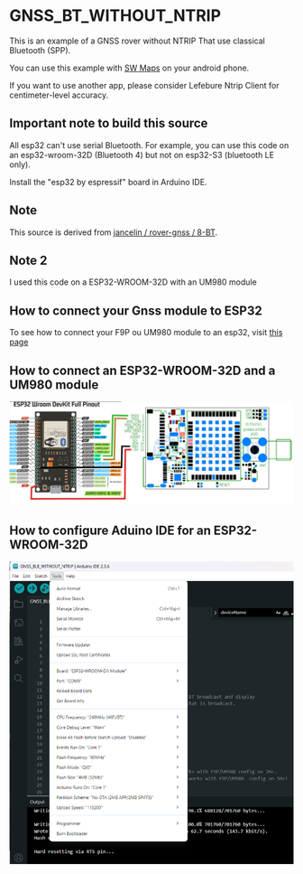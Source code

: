 # GNSS_BT_WITHOUT_NTRIP

This is an example of a GNSS rover without NTRIP That use classical Bluetooth (SPP).

You can use this example with [SW Maps](https://play.google.com/store/apps/details?id=np.com.softwel.swmaps&hl=fr) on your android phone.

If you want to use another app, please consider Lefebure Ntrip Client for centimeter-level accuracy. 

## Important note to build this source
All esp32 can't use serial Bluetooth. For example, you can use this code on an esp32-wroom-32D (Bluetooth 4) but not on esp32-S3 (bluetooth LE only).

Install the "esp32 by espressif" board in Arduino IDE.

## Note

This source is derived from [jancelin / rover-gnss / 8-BT](https://github.com/jancelin/rover-gnss/tree/master/unit_tests/8-BT). 

## Note 2

I used this code on a ESP32-WROOM-32D with an UM980 module


## How to connect your Gnss module to ESP32

To see how to connect your F9P ou UM980 module to an esp32, visit [this page](https://github.com/jancelin/rover-gnss/blob/master/unit_tests/3b-GNSS_RTK/README.md)


## How to connect an ESP32-WROOM-32D and a UM980 module

![image](/assets/images/ESP32-32D_UM980.png)

## How to configure Aduino IDE for an ESP32-WROOM-32D

![image](/assets/images/ArduinoIde_config.png)
